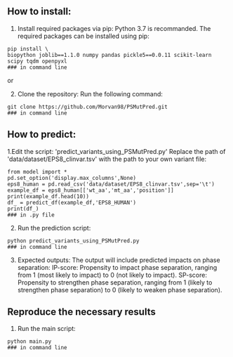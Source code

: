 ## How to install: 

1. Install required packages via pip:
   Python 3.7 is recommanded. The required packages can be installed using pip:
```
pip install \
biopython joblib==1.1.0 numpy pandas pickle5==0.0.11 scikit-learn scipy tqdm openpyxl
### in command line
```
  or

  
2. Clone the repository:
   Run the following command:
```
git clone https://github.com/Morvan98/PSMutPred.git
### in command line
```
## How to predict:



1.Edit the script: 'predict_variants_using_PSMutPred.py'
  Replace the path of 'data/dataset/EPS8_clinvar.tsv' with the path to your own variant file:
```
from model import *
pd.set_option('display.max_columns',None)
eps8_human = pd.read_csv('data/dataset/EPS8_clinvar.tsv',sep='\t')
example_df = eps8_human[['wt_aa','mt_aa','position']]
print(example_df.head(10))
df_ = predict_df(example_df,'EPS8_HUMAN')
print(df_)
### in .py file
```
2. Run the prediction script:
```
python predict_variants_using_PSMutPred.py
### in command line
```
3. Expected outputs:
   The output will include predicted impacts on phase separation:
    IP-score: Propensity to impact phase separation, ranging from 1 (most likely to impact) to 0 (not likely to impact).
    SP-score: Propensity to strengthen phase separation, ranging from 1 (likely to strengthen phase separation) to 0 (likely to weaken phase separation).
## Reproduce the necessary results
1. Run the main script:
```
python main.py
### in command line
```
